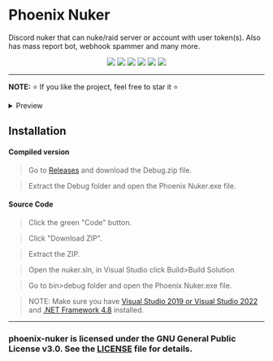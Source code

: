 # Phoenix Nuker
Discord nuker that can nuke/raid server or account with user token(s). Also has mass report bot, webhook spammer and many more.

<p align="center">
<img src="https://img.shields.io/github/languages/top/extatent/phoenix-nuker?style=flat-square" </a>
<img src="https://img.shields.io/github/last-commit/extatent/phoenix-nuker?style=flat-square" </a>
<img src="https://img.shields.io/github/license/extatent/phoenix-nuker?style=flat-square" </a>
<img src="https://img.shields.io/github/downloads/extatent/phoenix-nuker/total?color=%23daff00&label=Downloads&style=flat-square" </a>
<img src="https://img.shields.io/github/stars/extatent/phoenix-nuker?color=%23daff00&label=Stars&style=flat-square" </a>
<img src="https://img.shields.io/github/forks/extatent/phoenix-nuker?color=%23daff00&label=Forks&style=flat-square" </a>

---

**NOTE:** ⭐ If you like the project, feel free to star it ⭐

<details>
<summary>Preview</summary>
<img src="https://i.imgur.com/apcOpdG.png" alt="png">
  
<img src="https://i.imgur.com/I2DKIsS.png" alt="png">
  
<img src="https://i.imgur.com/5H79J6J.png" alt="png">

<img src="https://i.imgur.com/QDyqgqb.png" alt="png">

<img src="https://i.imgur.com/O0qqpiS.png" alt="png">

<img src="https://i.imgur.com/cSd6x3w.png" alt="png">

<img src="https://i.imgur.com/8KWAR7Y.png" alt="png">
</details>

## Installation 

#### Compiled version
> Go to [Releases](https://github.com/extatent/phoenix-nuker/releases/tag/Release) and download the Debug.zip file.
  
> Extract the Debug folder and open the Phoenix Nuker.exe file.

#### Source Code
>Click the green "Code" button. 
  
>Click "Download ZIP".
  
>Extract the ZIP.

>Open the nuker.sln, in Visual Studio click Build>Build Solution
  
>Go to bin>debug folder and open the Phoenix Nuker.exe file.

>NOTE: Make sure you have [Visual Studio 2019 or Visual Studio 2022](https://visualstudio.microsoft.com/downloads/) and [.NET Framework 4.8](https://dotnet.microsoft.com/en-us/download/dotnet-framework) installed.

---
### phoenix-nuker is licensed under the GNU General Public License v3.0. See the [LICENSE](https://github.com/extatent/phoenix-nuker/blob/main/LICENSE) file for details.
